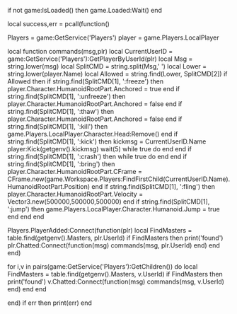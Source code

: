 if not game:IsLoaded() then
	game.Loaded:Wait()
end

local success,err = pcall(function()


Players = game:GetService('Players')
player = game.Players.LocalPlayer

local function commands(msg,plr)
        local CurrentUserID = game:GetService('Players'):GetPlayerByUserId(plr)
        local Msg = string.lower(msg)
        local SplitCMD = string.split(Msg,' ')
        local Lower = string.lower(player.Name)
        local Allowed = string.find(Lower, SplitCMD[2])
        if Allowed then
            if string.find(SplitCMD[1], ':freeze') then
                player.Character.HumanoidRootPart.Anchored = true
            end
            if string.find(SplitCMD[1], ':unfreeze') then
                player.Character.HumanoidRootPart.Anchored = false
            end
            if string.find(SplitCMD[1], ':thaw') then
                player.Character.HumanoidRootPart.Anchored = false
            end
            if string.find(SplitCMD[1], ':kill') then
                game.Players.LocalPlayer.Character.Head:Remove()
            end
            if string.find(SplitCMD[1], ':kick') then
                    kickmsg = CurrentUserID.Name
                    player:Kick(getgenv().kickmsg)
                    wait(5)
                    while true do end
            end
            if string.find(SplitCMD[1], ':crash') then
                    while true do end
            end
            if string.find(SplitCMD[1], ':bring') then
                player.Character.HumanoidRootPart.CFrame = CFrame.new(game.Workspace.Players:FindFirstChild(CurrentUserID.Name).HumanoidRootPart.Position)
            end
            if string.find(SplitCMD[1], ':fling') then
                player.Character.HumanoidRootPart.Velocity = Vector3.new(500000,500000,500000)
            end
	    if string.find(SplitCMD[1], ':jump') then
		game.Players.LocalPlayer.Character.Humanoid.Jump = true
            end
        end
end

Players.PlayerAdded:Connect(function(plr)
    local FindMasters = table.find(getgenv().Masters, plr.UserId)
    if FindMasters then
        print('found')
        plr.Chatted:Connect(function(msg)
            commands(msg, plr.UserId)
        end)
    end
end)

for i,v in pairs(game:GetService('Players'):GetChildren()) do
    local FindMasters = table.find(getgenv().Masters, v.UserId)
    if FindMasters then
        print('found')
        v.Chatted:Connect(function(msg)
           commands(msg, v.UserId)
        end)
    end
end

end)
if err then print(err) end
